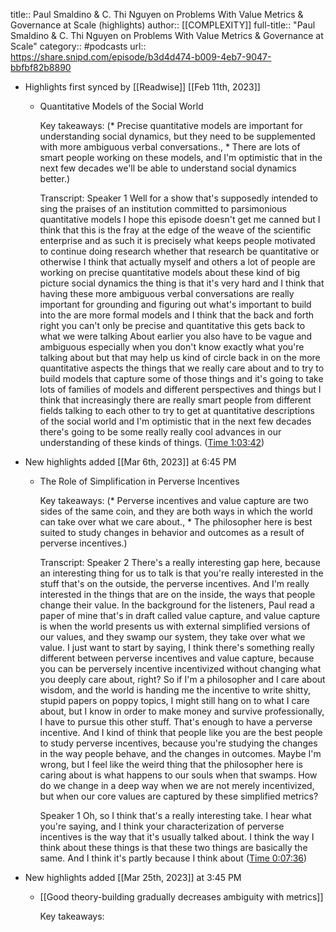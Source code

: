 title:: Paul Smaldino & C. Thi Nguyen on Problems With Value Metrics & Governance at Scale (highlights)
author:: [[COMPLEXITY]]
full-title:: "Paul Smaldino & C. Thi Nguyen on Problems With Value Metrics & Governance at Scale"
category:: #podcasts
url:: https://share.snipd.com/episode/b3d4d474-b009-4eb7-9047-bbfbf82b8890

- Highlights first synced by [[Readwise]] [[Feb 11th, 2023]]
	- Quantitative Models of the Social World
	  
	  Key takeaways:
	  (* Precise quantitative models are important for understanding social dynamics, but they need to be supplemented with more ambiguous verbal conversations., * There are lots of smart people working on these models, and I'm optimistic that in the next few decades we'll be able to understand social dynamics better.)
	  
	  Transcript:
	  Speaker 1
	  Well for a show that's supposedly intended to sing the praises of an institution committed to parsimonious quantitative models I hope this episode doesn't get me canned but I think that this is the fray at the edge of the weave of the scientific enterprise and as such it is precisely what keeps people motivated to continue doing research whether that research be quantitative or otherwise I think that actually myself and others a lot of people are working on precise quantitative models about these kind of big picture social dynamics the thing is that it's very hard and I think that having these more ambiguous verbal conversations are really important for grounding and figuring out what's important to build into the are more formal models and I think that the back and forth right you can't only be precise and quantitative this gets back to what we were talking About earlier you also have to be vague and ambiguous especially when you don't know exactly what you're talking about but that may help us kind of circle back in on the more quantitative aspects the things that we really care about and to try to build models that capture some of those things and it's going to take lots of families of models and different perspectives and things but I think that increasingly there are really smart people from different fields talking to each other to try to get at quantitative descriptions of the social world and I'm optimistic that in the next few decades there's going to be some really really cool advances in our understanding of these kinds of things. ([Time 1:03:42](https://share.snipd.com/snip/5d718e17-19fa-4ce3-b365-7bd80783a0cc))
- New highlights added [[Mar 6th, 2023]] at 6:45 PM
	- The Role of Simplification in Perverse Incentives
	  
	  Key takeaways:
	  (* Perverse incentives and value capture are two sides of the same coin, and they are both ways in which the world can take over what we care about., * The philosopher here is best suited to study changes in behavior and outcomes as a result of perverse incentives.)
	  
	  Transcript:
	  Speaker 2
	  There's a really interesting gap here, because an interesting thing for us to talk is that you're really interested in the stuff that's on the outside, the perverse incentives. And I'm really interested in the things that are on the inside, the ways that people change their value. In the background for the listeners, Paul read a paper of mine that's in draft called value capture, and value capture is when the world presents us with external simplified versions of our values, and they swamp our system, they take over what we value. I just want to start by saying, I think there's something really different between perverse incentives and value capture, because you can be perversely incentive incentivized without changing what you deeply care about, right? So if I'm a philosopher and I care about wisdom, and the world is handing me the incentive to write shitty, stupid papers on poppy topics, I might still hang on to what I care about, but I know in order to make money and survive professionally, I have to pursue this other stuff. That's enough to have a perverse incentive. And I kind of think that people like you are the best people to study perverse incentives, because you're studying the changes in the way people behave, and the changes in outcomes. Maybe I'm wrong, but I feel like the weird thing that the philosopher here is caring about is what happens to our souls when that swamps. How do we change in a deep way when we are not merely incentivized, but when our core values are captured by these simplified metrics?
	  
	  Speaker 1
	  Oh, so I think that's a really interesting take. I hear what you're saying, and I think your characterization of perverse incentives is the way that it's usually talked about. I think the way I think about these things is that these two things are basically the same. And I think it's partly because I think about ([Time 0:07:36](https://share.snipd.com/snip/7962c917-76ad-4c5a-a6a3-93f2bc4b32d4))
- New highlights added [[Mar 25th, 2023]] at 3:45 PM
	- [[Good theory-building gradually decreases ambiguity with metrics]]
	  
	  Key takeaways: